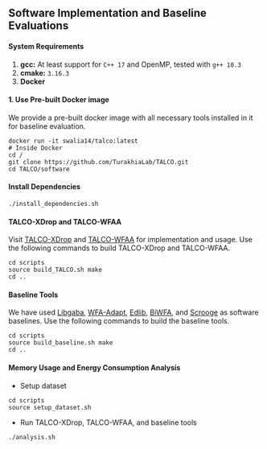 ## Software Implementation and Baseline Evaluations

#### System Requirements
1. **gcc:** At least support for `C++ 17` and OpenMP, tested with `g++ 10.3`
2. **cmake:** `3.16.3`
3. **Docker**

#### 1. Use Pre-built Docker image 
We provide a pre-built docker image with all necessary tools installed in it for baseline evaluation. 
```
docker run -it swalia14/talco:latest
# Inside Docker
cd /
git clone https://github.com/TurakhiaLab/TALCO.git
cd TALCO/software
```

#### Install Dependencies
```
./install_dependencies.sh
```

#### TALCO-XDrop and TALCO-WFAA
Visit [TALCO-XDrop](TALCO-XDrop/) and [TALCO-WFAA](TALCO-WFAA/) for implementation and usage. Use the following commands to build TALCO-XDrop and TALCO-WFAA.
```
cd scripts
source build_TALCO.sh make
cd ..
```

#### Baseline Tools
We have used [Libgaba](https://github.com/ocxtal/libgaba), [WFA-Adapt](https://github.com/smarco/WFA2-lib), [Edlib](https://github.com/Martinsos/edlib), [BiWFA](https://github.com/smarco/BiWFA-paper), and [Scrooge](https://github.com/CMU-SAFARI/Scrooge) as software baselines. Use the following commands to build the baseline tools. 
```
cd scripts
source build_baseline.sh make
cd ..
```

#### Memory Usage and Energy Consumption Analysis
* Setup dataset
```
cd scripts
source setup_dataset.sh
```
* Run TALCO-XDrop, TALCO-WFAA, and baseline tools
``` 
./analysis.sh
```